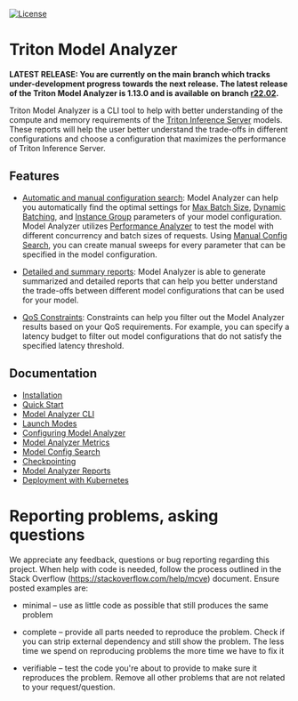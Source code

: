 <!--
Copyright (c) 2020-2021, NVIDIA CORPORATION & AFFILIATES. All rights reserved.

Licensed under the Apache License, Version 2.0 (the "License");
you may not use this file except in compliance with the License.
You may obtain a copy of the License at

    http://www.apache.org/licenses/LICENSE-2.0

Unless required by applicable law or agreed to in writing, software
distributed under the License is distributed on an "AS IS" BASIS,
WITHOUT WARRANTIES OR CONDITIONS OF ANY KIND, either express or implied.
See the License for the specific language governing permissions and
limitations under the License.
-->

[![License](https://img.shields.io/badge/License-Apache_2.0-lightgrey.svg)](https://opensource.org/licenses/Apache-2.0)

# Triton Model Analyzer

**LATEST RELEASE: You are currently on the main branch which tracks
under-development progress towards the next release. The latest
release of the Triton Model Analyzer is 1.13.0 and is available on
branch
[r22.02](https://github.com/triton-inference-server/model_analyzer/tree/r22.02).**

Triton Model Analyzer is a CLI tool to help with better understanding of the
compute and memory requirements of the
[Triton Inference Server](https://github.com/triton-inference-server/server/) models. These
reports will help the user better understand the trade-offs in different
configurations and choose a configuration that maximizes the performance of
Triton Inference Server.

## Features

* [Automatic and manual configuration search](docs/config_search.md): Model Analyzer can
help you automatically find the optimal settings for
[Max Batch Size](https://github.com/triton-inference-server/server/blob/main/docs/model_configuration.md#maximum-batch-size),
[Dynamic Batching](https://github.com/triton-inference-server/server/blob/main/docs/model_configuration.md#dynamic-batcher), and
[Instance Group](https://github.com/triton-inference-server/server/blob/main/docs/model_configuration.md#instance-groups)
parameters of your model configuration. Model Analyzer utilizes 
[Performance Analyzer](https://github.com/triton-inference-server/server/blob/main/docs/perf_analyzer.md) 
to test the model with different concurrency and batch sizes of requests. Using
[Manual Config Search](docs/config_search.md#manual-configuration-search), you can create manual sweeps for every parameter that can be specified in the model configuration.

* [Detailed and summary reports](docs/report.md): Model Analyzer is able to generate
summarized and detailed reports that can help you better understand the trade-offs
between different model configurations that can be used for your model.

* [QoS Constraints](docs/config.md#constraint): Constraints can help you
filter out the Model Analyzer results based on your QoS requirements. For
example, you can specify a latency budget to filter out model configurations
that do not satisfy the specified latency threshold.

## Documentation

* [Installation](docs/install.md)
* [Quick Start](docs/quick_start.md)
* [Model Analyzer CLI](docs/cli.md)
* [Launch Modes](docs/launch_modes.md)
* [Configuring Model Analyzer](docs/config.md)
* [Model Analyzer Metrics](docs/metrics.md)
* [Model Config Search](docs/config_search.md)
* [Checkpointing](docs/checkpoints.md)
* [Model Analyzer Reports](docs/report.md)
* [Deployment with Kubernetes](docs/kubernetes_deploy.md)

# Reporting problems, asking questions

We appreciate any feedback, questions or bug reporting regarding this
project. When help with code is needed, follow the process outlined in
the Stack Overflow (https://stackoverflow.com/help/mcve)
document. Ensure posted examples are:

* minimal – use as little code as possible that still produces the
  same problem

* complete – provide all parts needed to reproduce the problem. Check
  if you can strip external dependency and still show the problem. The
  less time we spend on reproducing problems the more time we have to
  fix it

* verifiable – test the code you're about to provide to make sure it
  reproduces the problem. Remove all other problems that are not
  related to your request/question.
